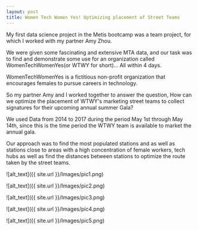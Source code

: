 ```yaml
---
layout: post
title: Women Tech Women Yes! Optimizing placement of Street Teams
---
```


My first data science project in the Metis bootcamp was a team project, for which I worked with my partner Amy Zhou.  

We were given some fascinating and extensive MTA data, and our task was to find and demonstrate some use for an organization called WomenTechWomenYes(or WTWY for short)... All within 4 days.

WomenTechWomenYes is a fictitious non-profit organization that encourages females to pursue careers in technology.

So my partner Amy and I worked together to answer the question, How can we optimize the placement of WTWY's marketing street teams to collect signatures for their upcoming annual summer Gala?

We used Data from 2014 to 2017 during the period May 1st through May 14th, since this is the time period the WTWY team is available to market the annual gala.

Our approach was to find the most populated stations and as well as stations close to areas with a high concentration of female workers, tech hubs as well as find the distances between stations to optimize the route taken by the street teams.


![alt_text]({{ site.url }}/Images/pic1.png)

![alt_text]({{ site.url }}/Images/pic2.png)

![alt_text]({{ site.url }}/Images/pic3.png)

![alt_text]({{ site.url }}/Images/pic4.png)

![alt_text]({{ site.url }}/Images/pic5.png)
